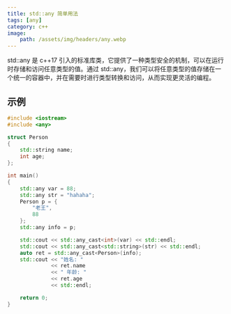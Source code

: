 ```yaml
---
title: std::any 简单用法
tags: [any]
category: c++
image:
    path: /assets/img/headers/any.webp
---
```


std::any 是 c++17 引入的标准库类，它提供了一种类型安全的机制，可以在运行时存储和访问任意类型的值。通过 std::any，我们可以将任意类型的值存储在一个统一的容器中，并在需要时进行类型转换和访问，从而实现更灵活的编程。

## 示例

```c++
#include <iostream>
#include <any>

struct Person
{
    std::string name;
    int age;
};

int main()
{
    std::any var = 88;
    std::any str = "hahaha";
    Person p = {
        "老王",
        88
    };
    std::any info = p;

    std::cout << std::any_cast<int>(var) << std::endl;
    std::cout << std::any_cast<std::string>(str) << std::endl;
    auto ret = std::any_cast<Person>(info);
    std::cout << "姓名: "
              << ret.name
              << " 年龄: "
              << ret.age
              << std::endl;

    return 0;
}
```


